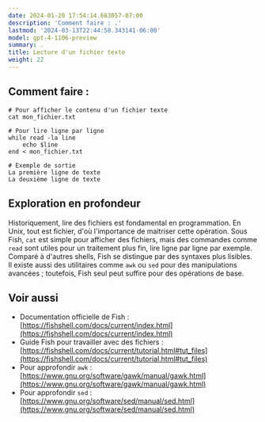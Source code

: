```yaml
---
date: 2024-01-20 17:54:14.683057-07:00
description: 'Comment faire : .'
lastmod: '2024-03-13T22:44:58.343141-06:00'
model: gpt-4-1106-preview
summary: .
title: Lecture d'un fichier texte
weight: 22
---
```


## Comment faire :
```Fish Shell
# Pour afficher le contenu d'un fichier texte
cat mon_fichier.txt

# Pour lire ligne par ligne
while read -la line
    echo $line
end < mon_fichier.txt

# Exemple de sortie
La première ligne de texte
La deuxième ligne de texte
```

## Exploration en profondeur
Historiquement, lire des fichiers est fondamental en programmation. En Unix, tout est fichier, d'où l'importance de maitriser cette opération. Sous Fish, `cat` est simple pour afficher des fichiers, mais des commandes comme `read` sont utiles pour un traitement plus fin, lire ligne par ligne par exemple. Comparé à d'autres shells, Fish se distingue par des syntaxes plus lisibles. Il existe aussi des utilitaires comme `awk` ou `sed` pour des manipulations avancées ; toutefois, Fish seul peut suffire pour des opérations de base.

## Voir aussi
- Documentation officielle de Fish : [https://fishshell.com/docs/current/index.html](https://fishshell.com/docs/current/index.html)
- Guide Fish pour travailler avec des fichiers : [https://fishshell.com/docs/current/tutorial.html#tut_files](https://fishshell.com/docs/current/tutorial.html#tut_files)
- Pour approfondir `awk` : [https://www.gnu.org/software/gawk/manual/gawk.html](https://www.gnu.org/software/gawk/manual/gawk.html)
- Pour approfondir `sed` : [https://www.gnu.org/software/sed/manual/sed.html](https://www.gnu.org/software/sed/manual/sed.html)
